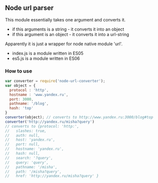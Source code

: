 ## Node url parser ##

This module essentially takes one argument and converts it.
* if this arguments is a string - it converts it into an object
* if this argument is an object - it converts it into a url-string

Apparently it is just a wrapper for node native module 'url'.
* index.js is a module written in ES05
* es5.js is a module written in ES06


### How to use ###
```javascript
var converter = require('node-url-converter');
var object = {
  protocol : 'http',
  hostname : 'www.yandex.ru',
  port: 3000,
  pathname: '/blog',
  hash: 'top'
}
converter(object); // converts to http://www.yandex.ru:3000/blog#top
converter('http://yandex.ru/misha?query')
// converts to {protocol: 'http:',
//   slashes: true,
//   auth: null,
//   host: 'yandex.ru',
//   port: null,
//   hostname: 'yandex.ru',
//   hash: null,
//   search: '?query',
//   query: 'query',
//   pathname: '/misha',
//   path: '/misha?query',
//   href: 'http://yandex.ru/misha?query' }
